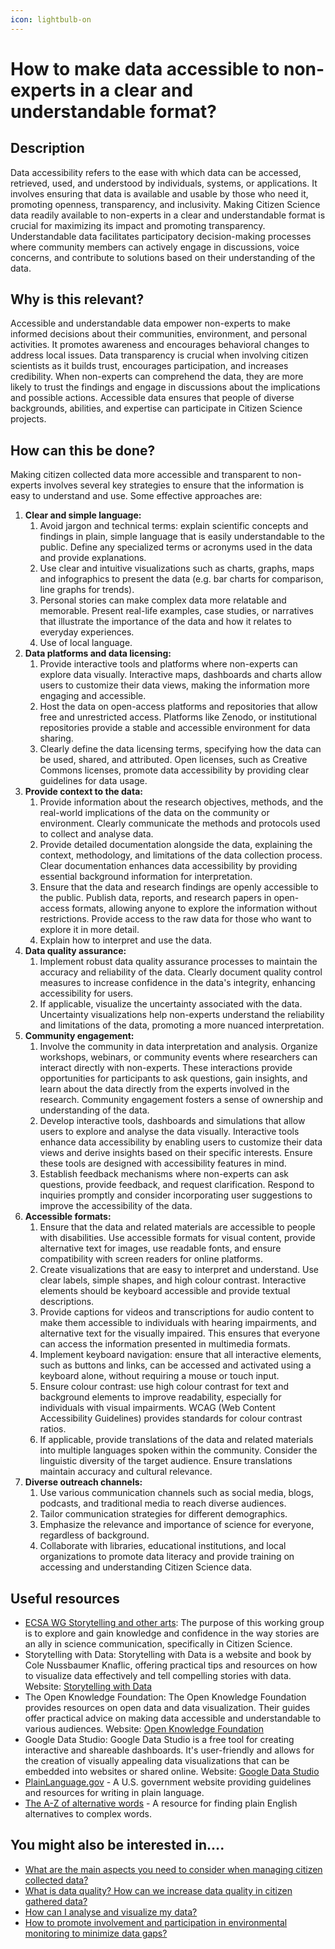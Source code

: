 ```yaml
---
icon: lightbulb-on
---
```


# How to make data accessible to non-experts in a clear and understandable format?

## Description

Data accessibility refers to the ease with which data can be accessed, retrieved, used, and understood by individuals, systems, or applications. It involves ensuring that data is available and usable by those who need it, promoting openness, transparency, and inclusivity. Making Citizen Science data readily available to non-experts in a clear and understandable format is crucial for maximizing its impact and promoting transparency. Understandable data facilitates participatory decision-making processes where community members can actively engage in discussions, voice concerns, and contribute to solutions based on their understanding of the data.

## Why is this relevant?

Accessible and understandable data empower non-experts to make informed decisions about their communities, environment, and personal activities. It promotes awareness and encourages behavioral changes to address local issues. Data transparency is crucial when involving citizen scientists as it builds trust, encourages participation, and increases credibility. When non-experts can comprehend the data, they are more likely to trust the findings and engage in discussions about the implications and possible actions. Accessible data ensures that people of diverse backgrounds, abilities, and expertise can participate in Citizen Science projects.

## How can this be done?

Making citizen collected data more accessible and transparent to non-experts involves several key strategies to ensure that the information is easy to understand and use. Some effective approaches are:

1. **Clear and simple language:**
   1. Avoid jargon and technical terms: explain scientific concepts and findings in plain, simple language that is easily understandable to the public. Define any specialized terms or acronyms used in the data and provide explanations.
   2. Use clear and intuitive visualizations such as charts, graphs, maps and infographics to present the data (e.g. bar charts for comparison, line graphs for trends).
   3. Personal stories can make complex data more relatable and memorable. Present real-life examples, case studies, or narratives that illustrate the importance of the data and how it relates to everyday experiences.
   4. Use of local language.
2. **Data platforms and data licensing:**
   1. Provide interactive tools and platforms where non-experts can explore data visually. Interactive maps, dashboards and charts allow users to customize their data views, making the information more engaging and accessible.
   2. Host the data on open-access platforms and repositories that allow free and unrestricted access. Platforms like Zenodo, or institutional repositories provide a stable and accessible environment for data sharing.
   3. Clearly define the data licensing terms, specifying how the data can be used, shared, and attributed. Open licenses, such as Creative Commons licenses, promote data accessibility by providing clear guidelines for data usage.
3. **Provide context to the data:**
   1. Provide information about the research objectives, methods, and the real-world implications of the data on the community or environment. Clearly communicate the methods and protocols used to collect and analyse data.
   2. Provide detailed documentation alongside the data, explaining the context, methodology, and limitations of the data collection process. Clear documentation enhances data accessibility by providing essential background information for interpretation.
   3. Ensure that the data and research findings are openly accessible to the public. Publish data, reports, and research papers in open-access formats, allowing anyone to explore the information without restrictions. Provide access to the raw data for those who want to explore it in more detail.
   4. Explain how to interpret and use the data.
4. **Data quality assurance:**
   1. Implement robust data quality assurance processes to maintain the accuracy and reliability of the data. Clearly document quality control measures to increase confidence in the data's integrity, enhancing accessibility for users.
   2. If applicable, visualize the uncertainty associated with the data. Uncertainty visualizations help non-experts understand the reliability and limitations of the data, promoting a more nuanced interpretation.
5. **Community engagement:**
   1. Involve the community in data interpretation and analysis. Organize workshops, webinars, or community events where researchers can interact directly with non-experts. These interactions provide opportunities for participants to ask questions, gain insights, and learn about the data directly from the experts involved in the research. Community engagement fosters a sense of ownership and understanding of the data.
   2. Develop interactive tools, dashboards and simulations that allow users to explore and analyse the data visually. Interactive tools enhance data accessibility by enabling users to customize their data views and derive insights based on their specific interests. Ensure these tools are designed with accessibility features in mind.
   3. Establish feedback mechanisms where non-experts can ask questions, provide feedback, and request clarification. Respond to inquiries promptly and consider incorporating user suggestions to improve the accessibility of the data.
6. **Accessible formats:**
   1. Ensure that the data and related materials are accessible to people with disabilities. Use accessible formats for visual content, provide alternative text for images, use readable fonts, and ensure compatibility with screen readers for online platforms.
   2. Create visualizations that are easy to interpret and understand. Use clear labels, simple shapes, and high colour contrast. Interactive elements should be keyboard accessible and provide textual descriptions.
   3. Provide captions for videos and transcriptions for audio content to make them accessible to individuals with hearing impairments, and alternative text for the visually impaired. This ensures that everyone can access the information presented in multimedia formats.
   4. Implement keyboard navigation: ensure that all interactive elements, such as buttons and links, can be accessed and activated using a keyboard alone, without requiring a mouse or touch input.
   5. Ensure colour contrast: use high colour contrast for text and background elements to improve readability, especially for individuals with visual impairments. WCAG (Web Content Accessibility Guidelines) provides standards for colour contrast ratios.
   6. If applicable, provide translations of the data and related materials into multiple languages spoken within the community. Consider the linguistic diversity of the target audience. Ensure translations maintain accuracy and cultural relevance.
7. **Diverse outreach channels:**
   1. Use various communication channels such as social media, blogs, podcasts, and traditional media to reach diverse audiences.
   2. Tailor communication strategies for different demographics.
   3. Emphasize the relevance and importance of science for everyone, regardless of background.
   4. Collaborate with libraries, educational institutions, and local organizations to promote data literacy and provide training on accessing and understanding Citizen Science data.

## Useful resources

* [ECSA WG Storytelling and other arts](https://www.ecsa.ngo/working-groups/storytelling-and-other-arts/): The purpose of this working group is to explore and gain knowledge and confidence in the way stories are an ally in science communication, specifically in Citizen Science.
* Storytelling with Data: Storytelling with Data is a website and book by Cole Nussbaumer Knaflic, offering practical tips and resources on how to visualize data effectively and tell compelling stories with data. Website: [Storytelling with Data](http://www.storytellingwithdata.com/)
* The Open Knowledge Foundation: The Open Knowledge Foundation provides resources on open data and data visualization. Their guides offer practical advice on making data accessible and understandable to various audiences. Website: [Open Knowledge Foundation](https://okfn.org/)
* Google Data Studio: Google Data Studio is a free tool for creating interactive and shareable dashboards. It's user-friendly and allows for the creation of visually appealing data visualizations that can be embedded into websites or shared online. Website: [Google Data Studio](https://marketingplatform.google.com/about/data-studio/)
* [PlainLanguage.gov](https://www.plainlanguage.gov/) - A U.S. government website providing guidelines and resources for writing in plain language.
* [The A-Z of alternative words](https://www.plainenglish.co.uk/) - A resource for finding plain English alternatives to complex words.

## You might also be interested in….

* [What are the main aspects you need to consider when managing citizen collected data?](what-are-the-main-aspects-you-need-to-consider-when-managing-citizen-collected-data.md)
* [What is data quality? How can we increase data quality in citizen gathered data?](what-is-data-quality-how-can-we-increase-data-quality-in-citizen-gathered-data.md)
* [How can I analyse and visualize my data?](how-can-i-analyse-and-visualize-my-data.md)
* [How to promote involvement and participation in environmental monitoring to minimize data gaps?](../community/how-to-promote-involvement-and-participation-in-environmental-monitoring-to-minimize-data-gaps.md)
